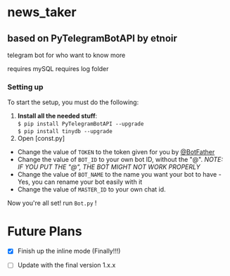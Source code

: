 # news_taker
## based on PyTelegramBotAPI by etnoir
telegram bot for who want to know more

requires mySQL
requires log folder
### Setting up 

To start the setup, you must do the following:

1. **Install all the needed stuff**:</br>
```$ pip install PyTelegramBotAPI --upgrade```</br>
```$ pip install tinydb --upgrade```
2. Open [const.py]
  - Change the value of ```TOKEN``` to the token given for you by [@BotFather](https://telegram.me/botfather)
  - Change the value of ```BOT_ID``` to your own bot ID, without the "@". _NOTE: IF YOU PUT THE "@", THE BOT MIGHT NOT WORK PROPERLY_
  - Change the value of ```BOT_NAME``` to the name you want your bot to have - Yes, you can rename your bot easily with it
  - Change the value of ```MASTER_ID``` to your own chat id.
  
Now you're all set! run ```Bot.py``` !




# Future Plans

- [x] Finish up the inline mode (Finally!!!)
- [ ] Update with the final version 1.x.x


